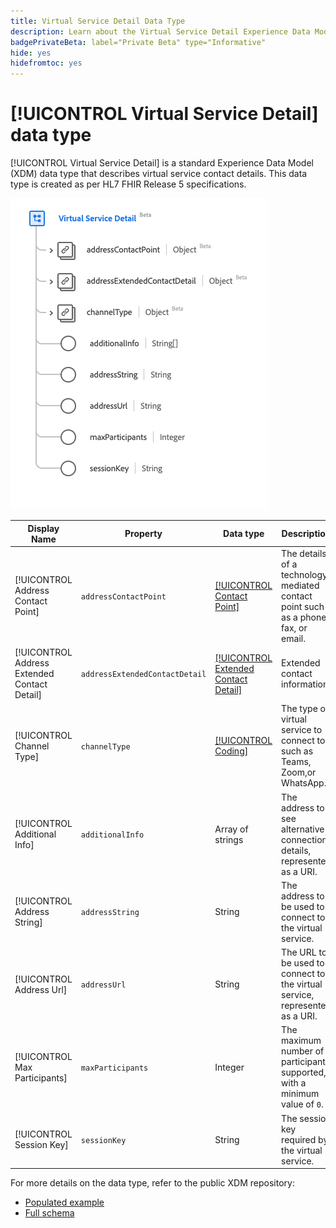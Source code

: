 ```yaml
---
title: Virtual Service Detail Data Type
description: Learn about the Virtual Service Detail Experience Data Model (XDM) data type.
badgePrivateBeta: label="Private Beta" type="Informative"
hide: yes
hidefromtoc: yes
---
```

# [!UICONTROL Virtual Service Detail] data type

[!UICONTROL Virtual Service Detail] is a standard Experience Data Model (XDM) data type that describes virtual service contact details. This data type is created as per HL7 FHIR Release 5 specifications.

![Virtual Service Detail data type structure](../../images/data-types/healthcare/virtual-service-detail.png)

| Display Name | Property | Data type | Description |
| --- | --- | --- | --- |
| [!UICONTROL Address Contact Point] | `addressContactPoint` | [[!UICONTROL Contact Point]](../healthcare/contact-point.md) | The details of a technology mediated contact point such as a phone, fax, or email. |
| [!UICONTROL Address Extended Contact Detail] | `addressExtendedContactDetail` | [[!UICONTROL Extended Contact Detail]](../healthcare/extended-contact-detail.md) | Extended contact information. |
| [!UICONTROL Channel Type] | `channelType` | [[!UICONTROL Coding]](../healthcare/coding.md) | The type of virtual service to connect to, such as Teams, Zoom,or WhatsApp. |
| [!UICONTROL Additional Info] | `additionalInfo` | Array of strings | The address to see alternative connection details, represented as a URI. |
| [!UICONTROL Address String] | `addressString` | String | The address to be used to connect to the virtual service. |
| [!UICONTROL Address Url] | `addressUrl` | String | The URL to be used to connect to the virtual service, represented as a URI. |
| [!UICONTROL Max Participants] | `maxParticipants` | Integer | The maximum number of participants supported, with a minimum value of `0`. |
| [!UICONTROL Session Key] | `sessionKey` | String | The session key required by the virtual service. |

For more details on the data type, refer to the public XDM repository:

* [Populated example](https://github.com/adobe/xdm/blob/master/extensions/industry/healthcare/fhir/datatypes/simplequantity.example.1.json)
* [Full schema](https://github.com/adobe/xdm/blob/master/extensions/industry/healthcare/fhir/datatypes/simplequantity.schema.json)

